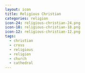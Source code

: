 ```yaml
---
layout: icon
title: Religious Christian
categories: religion
icon-24: religious-christian-24.png
icon-18: religious-christian-18.png
icon-12: religious-christian-12.png
tags:
  - christian
  - cross
  - religious
  - religion
  - church
  - cathedral
---
```

